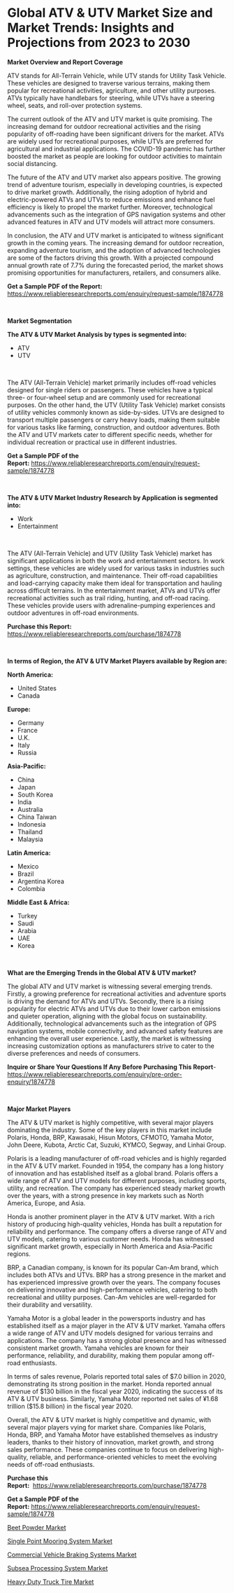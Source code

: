 <p><h1>Global ATV & UTV Market Size and Market Trends: Insights and Projections from 2023 to 2030</h1></p><p><strong>Market Overview and Report Coverage</strong></p>
<p><p>ATV stands for All-Terrain Vehicle, while UTV stands for Utility Task Vehicle. These vehicles are designed to traverse various terrains, making them popular for recreational activities, agriculture, and other utility purposes. ATVs typically have handlebars for steering, while UTVs have a steering wheel, seats, and roll-over protection systems.</p><p>The current outlook of the ATV and UTV market is quite promising. The increasing demand for outdoor recreational activities and the rising popularity of off-roading have been significant drivers for the market. ATVs are widely used for recreational purposes, while UTVs are preferred for agricultural and industrial applications. The COVID-19 pandemic has further boosted the market as people are looking for outdoor activities to maintain social distancing.</p><p>The future of the ATV and UTV market also appears positive. The growing trend of adventure tourism, especially in developing countries, is expected to drive market growth. Additionally, the rising adoption of hybrid and electric-powered ATVs and UTVs to reduce emissions and enhance fuel efficiency is likely to propel the market further. Moreover, technological advancements such as the integration of GPS navigation systems and other advanced features in ATV and UTV models will attract more consumers.</p><p>In conclusion, the ATV and UTV market is anticipated to witness significant growth in the coming years. The increasing demand for outdoor recreation, expanding adventure tourism, and the adoption of advanced technologies are some of the factors driving this growth. With a projected compound annual growth rate of 7.7% during the forecasted period, the market shows promising opportunities for manufacturers, retailers, and consumers alike.</p></p>
<p><strong>Get a Sample PDF of the Report:</strong> <a href="https://www.reliableresearchreports.com/enquiry/request-sample/1874778">https://www.reliableresearchreports.com/enquiry/request-sample/1874778</a></p>
<p>&nbsp;</p>
<p><strong>Market Segmentation</strong></p>
<p><strong>The ATV & UTV Market Analysis by types is segmented into:</strong></p>
<p><ul><li>ATV</li><li>UTV</li></ul></p>
<p>&nbsp;</p>
<p><p>The ATV (All-Terrain Vehicle) market primarily includes off-road vehicles designed for single riders or passengers. These vehicles have a typical three- or four-wheel setup and are commonly used for recreational purposes. On the other hand, the UTV (Utility Task Vehicle) market consists of utility vehicles commonly known as side-by-sides. UTVs are designed to transport multiple passengers or carry heavy loads, making them suitable for various tasks like farming, construction, and outdoor adventures. Both the ATV and UTV markets cater to different specific needs, whether for individual recreation or practical use in different industries.</p></p>
<p><strong>Get a Sample PDF of the Report:</strong>&nbsp;<a href="https://www.reliableresearchreports.com/enquiry/request-sample/1874778">https://www.reliableresearchreports.com/enquiry/request-sample/1874778</a></p>
<p>&nbsp;</p>
<p><strong>The ATV & UTV Market Industry Research by Application is segmented into:</strong></p>
<p><ul><li>Work</li><li>Entertainment</li></ul></p>
<p>&nbsp;</p>
<p><p>The ATV (All-Terrain Vehicle) and UTV (Utility Task Vehicle) market has significant applications in both the work and entertainment sectors. In work settings, these vehicles are widely used for various tasks in industries such as agriculture, construction, and maintenance. Their off-road capabilities and load-carrying capacity make them ideal for transportation and hauling across difficult terrains. In the entertainment market, ATVs and UTVs offer recreational activities such as trail riding, hunting, and off-road racing. These vehicles provide users with adrenaline-pumping experiences and outdoor adventures in off-road environments.</p></p>
<p><strong>Purchase this Report:</strong>&nbsp; <a href="https://www.reliableresearchreports.com/purchase/1874778">https://www.reliableresearchreports.com/purchase/1874778</a></p>
<p>&nbsp;</p>
<p><strong>In terms of Region, the ATV & UTV Market Players available by Region are:</strong></p>
<p>
    <p> <strong> North America: </strong>
        <ul>
            <li>United States</li>
            <li>Canada</li>
        </ul>
        </p> 
    <p> <strong> Europe: </strong>
        <ul>
            <li>Germany</li>
            <li>France</li>
            <li>U.K.</li>
            <li>Italy</li>
            <li>Russia</li>
        </ul>
        </p> 
    <p> <strong> Asia-Pacific: </strong>
        <ul>
            <li>China</li>
            <li>Japan</li>
            <li>South Korea</li>
            <li>India</li>
            <li>Australia</li>
            <li>China Taiwan</li>
            <li>Indonesia</li>
            <li>Thailand</li>
            <li>Malaysia</li>
        </ul>
        </p> 
    <p> <strong> Latin America: </strong>
        <ul>
            <li>Mexico</li>
            <li>Brazil</li>
            <li>Argentina Korea</li>
            <li>Colombia</li>
        </ul>
        </p> 
    <p> <strong> Middle East & Africa: </strong>
        <ul>
            <li>Turkey</li>
            <li>Saudi</li>
            <li>Arabia</li>
            <li>UAE</li>
            <li>Korea</li>
        </ul>
    </p>
    </p>
<p>&nbsp;</p>
<p><strong>What are the Emerging Trends in the Global ATV & UTV market?</strong></p>
<p><p>The global ATV and UTV market is witnessing several emerging trends. Firstly, a growing preference for recreational activities and adventure sports is driving the demand for ATVs and UTVs. Secondly, there is a rising popularity for electric ATVs and UTVs due to their lower carbon emissions and quieter operation, aligning with the global focus on sustainability. Additionally, technological advancements such as the integration of GPS navigation systems, mobile connectivity, and advanced safety features are enhancing the overall user experience. Lastly, the market is witnessing increasing customization options as manufacturers strive to cater to the diverse preferences and needs of consumers.</p></p>
<p><strong>Inquire or Share Your Questions If Any Before Purchasing This Report</strong>- <a href="https://www.reliableresearchreports.com/enquiry/pre-order-enquiry/1874778">https://www.reliableresearchreports.com/enquiry/pre-order-enquiry/1874778</a></p>
<p>&nbsp;</p>
<p><strong>Major Market Players</strong></p>
<p><p>The ATV & UTV market is highly competitive, with several major players dominating the industry. Some of the key players in this market include Polaris, Honda, BRP, Kawasaki, Hisun Motors, CFMOTO, Yamaha Motor, John Deere, Kubota, Arctic Cat, Suzuki, KYMCO, Segway, and Linhai Group.</p><p>Polaris is a leading manufacturer of off-road vehicles and is highly regarded in the ATV & UTV market. Founded in 1954, the company has a long history of innovation and has established itself as a global brand. Polaris offers a wide range of ATV and UTV models for different purposes, including sports, utility, and recreation. The company has experienced steady market growth over the years, with a strong presence in key markets such as North America, Europe, and Asia.</p><p>Honda is another prominent player in the ATV & UTV market. With a rich history of producing high-quality vehicles, Honda has built a reputation for reliability and performance. The company offers a diverse range of ATV and UTV models, catering to various customer needs. Honda has witnessed significant market growth, especially in North America and Asia-Pacific regions.</p><p>BRP, a Canadian company, is known for its popular Can-Am brand, which includes both ATVs and UTVs. BRP has a strong presence in the market and has experienced impressive growth over the years. The company focuses on delivering innovative and high-performance vehicles, catering to both recreational and utility purposes. Can-Am vehicles are well-regarded for their durability and versatility.</p><p>Yamaha Motor is a global leader in the powersports industry and has established itself as a major player in the ATV & UTV market. Yamaha offers a wide range of ATV and UTV models designed for various terrains and applications. The company has a strong global presence and has witnessed consistent market growth. Yamaha vehicles are known for their performance, reliability, and durability, making them popular among off-road enthusiasts.</p><p>In terms of sales revenue, Polaris reported total sales of $7.0 billion in 2020, demonstrating its strong position in the market. Honda reported annual revenue of $130 billion in the fiscal year 2020, indicating the success of its ATV & UTV business. Similarly, Yamaha Motor reported net sales of ¥1.68 trillion ($15.8 billion) in the fiscal year 2020.</p><p>Overall, the ATV & UTV market is highly competitive and dynamic, with several major players vying for market share. Companies like Polaris, Honda, BRP, and Yamaha Motor have established themselves as industry leaders, thanks to their history of innovation, market growth, and strong sales performance. These companies continue to focus on delivering high-quality, reliable, and performance-oriented vehicles to meet the evolving needs of off-road enthusiasts.</p></p>
<p><strong>Purchase this Report:</strong>&nbsp;&nbsp;<a href="https://www.reliableresearchreports.com/purchase/1874778">https://www.reliableresearchreports.com/purchase/1874778</a></p>
<p></p>
<p><strong>Get a Sample PDF of the Report:</strong>&nbsp;<a href="https://www.reliableresearchreports.com/enquiry/request-sample/1874778">https://www.reliableresearchreports.com/enquiry/request-sample/1874778</a></p>
<p><p><a href="https://medium.com/@ebbaeffertz1951/beet-powder-market-report-reveals-the-latest-trends-and-growth-opportunities-of-this-market-5f5ca16284f9">Beet Powder Market</a></p><p><a href="https://www.linkedin.com/pulse/single-point-mooring-system-market-size-share-global-analysis-zmxme/">Single Point Mooring System Market</a></p><p><a href="https://github.com/dringals/Market-Research-Report-List-1/blob/main/commercial-vehicle-braking-systems-market.md">Commercial Vehicle Braking Systems Market</a></p><p><a href="https://www.linkedin.com/pulse/subsea-processing-system-market-size-growth-forecast-from-ev6qe/">Subsea Processing System Market</a></p><p><a href="https://github.com/Paul14Anderson63/Market-Research-Report-List-1/blob/main/heavy-duty-truck-tire-market.md">Heavy Duty Truck Tire Market</a></p></p>
